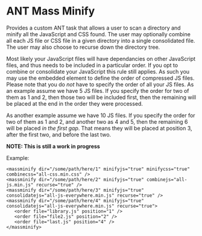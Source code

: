 ANT Mass Minify
===============

Provides a custom ANT task that allows a user to scan a directory
and minify all the JavaScript and CSS found. The user may optionally
combine all each JS file or CSS file in a given directory into a single
consolidated file. The user may also choose to recurse down the directory
tree.

Most likely your JavaScript files will have dependancies on other JavaScript
files, and thus needs to be included in a particular order. If you opt to
combine or consolidate your JavaScript this rule still applies.
As such you may use the embedded <order> element to define the order of 
compressed JS files. Please note that you do *not* have to specify
the order of all your JS files. As an example assume we have 5 JS files.
If you specify the order for two of them as 1 and 2, then those two will be included
first, then the remaining will be placed at the end in the order they were
processed.

As another example assume we have 10 JS files. If you specify the order for two
of them as 1 and 2, and another two as 4 and 5, then the remaining 6 will
be placed *in the first gap*. That means they will be placed at position 3,
after the first two, and before the last two.

**NOTE: This is still a work in progress**

Example:

```ant
<massminify dir="/some/path/here/1" minifyjs="true" minifycss="true" combinecss="all-css.min.css" />
<massminify dir="/some/path/here/2" minifyjs="true" combinejs="all-js.min.js" recurse="true" />
<massminify dir="/some/path/here/3" minifyjs="true" consolidatejs="all-js-everywhere.min.js" recurse="true" />
<massminify dir="/some/path/here/4" minifyjs="true" consolidatejs="all-js-everywhere.min.js" recurse="true">
   <order file="library.js" position="1" />
   <order file="file2.js" position="2" />
   <order file="last.js" position="4" />
</massminify>
```
